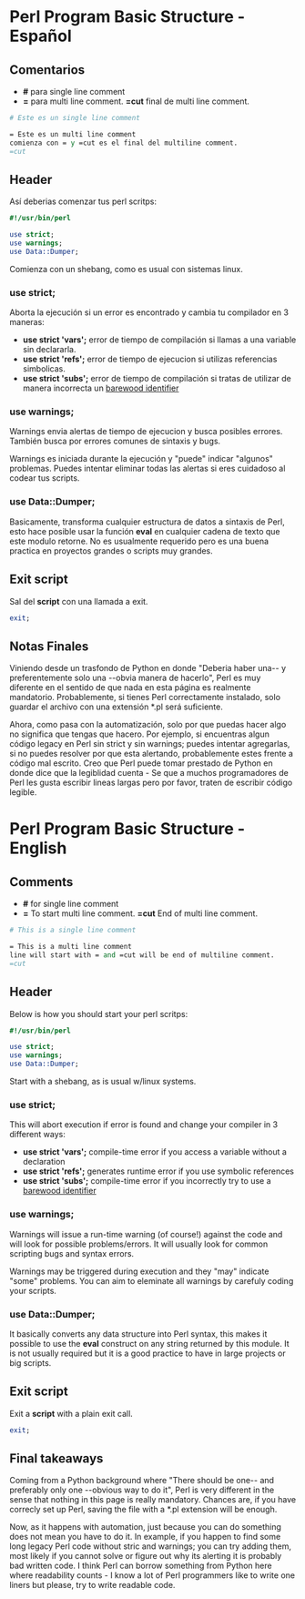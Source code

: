 # Perl Program Basic Structure - Español

## Comentarios

- **#** para single line comment 
- **=** para multi line comment. **=cut** final de multi line comment.

```perl
# Este es un single line comment

= Este es un multi line comment
comienza con = y =cut es el final del multiline comment.
=cut
```

## Header

Así deberias comenzar tus perl scritps:

```perl
#!/usr/bin/perl

use strict;
use warnings;
use Data::Dumper;
```

Comienza con un shebang, como es usual con sistemas linux.

### use strict; 

Aborta la ejecución si un error es encontrado y cambia tu compilador en 3 maneras:

- **use strict 'vars';** error de tiempo de compilación si llamas a una variable sin declararla.
- **use strict 'refs';** error de tiempo de ejecucion si utilizas referencias simbolicas.
- **use strict 'subs';** error de tiempo de compilación si tratas de utilizar de manera incorrecta un [barewood identifier](https://www.geeksforgeeks.org/barewords-in-perl/)

### use warnings;

Warnings envia alertas de tiempo de ejecucion y busca posibles errores. También busca por errores comunes de sintaxis y bugs.

Warnings es iniciada durante la ejecución y "puede" indicar "algunos" problemas. Puedes intentar eliminar todas las alertas si eres cuidadoso al codear tus scripts.

### use Data::Dumper;

Basicamente, transforma cualquier estructura de datos a sintaxis de Perl, esto hace posible usar la función **eval** en cualquier cadena de texto que este modulo retorne. No es usualmente requerido pero es una buena practica en proyectos grandes o scripts muy grandes.

## Exit script

Sal del **script** con una llamada a exit.

```perl
exit;
```

## Notas Finales

Viniendo desde un trasfondo de Python en donde "Deberia haber una-- y preferentemente solo una --obvia manera de hacerlo", Perl es muy diferente en el sentido de que nada en esta página es realmente mandatorio. Probablemente, si tienes Perl correctamente instalado, solo guardar el archivo con una extensión *.pl será suficiente.

Ahora, como pasa con la automatización, solo por que puedas hacer algo no significa que tengas que hacero. Por ejemplo, si encuentras algun código legacy en Perl sin strict y sin warnings; puedes intentar agregarlas, si no puedes resolver por que esta alertando, probablemente estes frente a código mal escrito. Creo que Perl puede tomar prestado de Python en donde dice que la legiblidad cuenta - Se que a muchos programadores de Perl les gusta escribir lineas largas pero por favor, traten de escribir código legible.


# Perl Program Basic Structure - English

## Comments

- **#** for single line comment 
- **=** To start multi line comment. **=cut** End of multi line comment.

```perl
# This is a single line comment

= This is a multi line comment
line will start with = and =cut will be end of multiline comment.
=cut
```

## Header

Below is how you should start your perl scritps:

```perl
#!/usr/bin/perl

use strict;
use warnings;
use Data::Dumper;
```

Start with a shebang, as is usual w/linux systems.

### use strict; 

This will abort execution if error is found and change your compiler in 3 different ways:

- **use strict 'vars';** compile-time error if you access a variable without a declaration
- **use strict 'refs';** generates runtime error if you use symbolic references
- **use strict 'subs';** compile-time error if you incorrectly try to use a [barewood identifier](https://www.geeksforgeeks.org/barewords-in-perl/)

### use warnings;

Warnings will issue a run-time warning (of course!) against the code and will look for possible problems/errors. It will usually look for common scripting bugs and syntax errors.

Warnings may be triggered during execution and they "may" indicate "some" problems. You can aim to eleminate all warnings by carefuly coding your scripts.

### use Data::Dumper;

It basically converts any data structure into Perl syntax, this makes it possible to use the **eval** construct on any string returned by this module. It is not usually required but it is a good practice to have in large projects or big scripts.

## Exit script

Exit a **script** with a plain exit call.

```perl
exit;
```

## Final takeaways

Coming from a Python background where "There should be one-- and preferably only one --obvious way to do it", Perl is very different in the sense that nothing in this page is really mandatory. Chances are, if you have correcly set up Perl, saving the file with a *.pl extension will be enough.

Now, as it happens with automation, just because you can do something does not mean you have to do it. In example, if you happen to find some long legacy Perl code without stric and warnings; you can try adding them, most likely if you cannot solve or figure out why its alerting it is probably bad written code. I think Perl can borrow something from Python here where readability counts - I know a lot of Perl programmers like to write one liners but please, try to write readable code.
